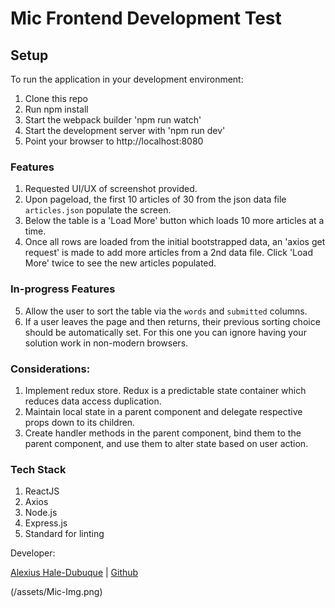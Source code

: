 # Mic Frontend Development Test

## Setup
To run the application in your development environment:

1. Clone this repo
2. Run npm install
3. Start the webpack builder 'npm run watch'
4. Start the development server with 'npm run dev'
5. Point your browser to http://localhost:8080

### Features

1. Requested UI/UX of screenshot provided.
2. Upon pageload, the first 10 articles of 30 from the json data file `articles.json` populate the screen.
3. Below the table is a 'Load More' button which loads 10 more articles at a time.
4. Once all rows are loaded from the initial bootstrapped data, an 'axios get request' is made to add more articles from a 2nd data file. Click 'Load More' twice to see the new articles populated.

### In-progress Features

5. Allow the user to sort the table via the `words` and `submitted` columns.
6. If a user leaves the page and then returns, their previous sorting choice should be automatically set.  For this one you can ignore having your solution work in non-modern browsers.

### Considerations:

1. Implement redux store. Redux is a predictable state container which reduces data access duplication. 
2. Maintain local state in a parent component and delegate respective props down to its children. 
3. Create handler methods in the parent component, bind them to the parent component, and use them to alter state based on user action.

### Tech Stack

1. ReactJS
2. Axios
3. Node.js
4. Express.js
5. Standard for linting

Developer: 

[Alexius Hale-Dubuque](https://www.linkedin.com/in/alexiushaledubuque) | [Github](https://github.com/alexiushaledubuque)

(/assets/Mic-Img.png)
